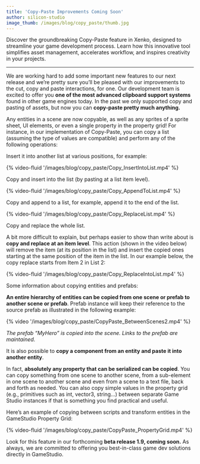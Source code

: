 ```yaml
---
title: 'Copy-Paste Improvements Coming Soon'
author: silicon-studio
image_thumb: /images/blog/copy_paste/thumb.jpg
---
```


Discover the groundbreaking Copy-Paste feature in Xenko, designed to streamline your game development process. Learn how this innovative tool simplifies asset management, accelerates workflow, and inspires creativity in your projects.

---

We are working hard to add some important new features to our next release and we’re pretty sure you’ll be pleased with our improvements to the cut, copy and paste interactions, for one. Our development team is excited to offer you **one of the most advanced clipboard support systems** found in other game engines today. In the past we only supported copy and pasting of assets, but now you can **copy-paste pretty much anything.**

Any entities in a scene are now copyable, as well as any sprites of a sprite sheet, UI elements, or even a single property in the property grid! For instance, in our implementation of Copy-Paste, you can copy a list (assuming the type of values are compatible) and perform any of the following operations:

Insert it into another list at various positions, for example:

{% video-fluid '/images/blog/copy_paste/Copy_InsertIntoList.mp4' %}

Copy and insert into the list (by pasting at a list item level).

{% video-fluid '/images/blog/copy_paste/Copy_AppendToList.mp4' %}

Copy and append to a list, for example, append it to the end of the list.

{% video-fluid '/images/blog/copy_paste/Copy_ReplaceList.mp4' %}

Copy and replace the whole list.

A bit more difficult to explain, but perhaps easier to show than write about is **copy and replace at an item level**. This action (shown in the video below) will remove the item (at its position in the list) and insert the copied ones starting at the same position of the item in the list. In our example below, the copy replace starts from Item 2 in List 2:

{% video-fluid '/images/blog/copy_paste/Copy_ReplaceIntoList.mp4' %}

Some information about copying entities and prefabs:

**An entire hierarchy of entities can be copied from one scene or prefab to another scene or prefab**. Prefab instance will keep their reference to the source prefab as illustrated in the following example:

{% video '/images/blog/copy_paste/CopyPaste_BetweenScenes2.mp4' %}


*The prefab “MyHero” is copied into the scene. Links to the prefab are maintained.*

It is also possible to **copy a component from an entity and paste it into another entity**.

In fact, **absolutely any property that can be serialized can be copied**. You can copy something from one scene to another scene, from a sub-element in one scene to another scene and even from a scene to a text file, back and forth as needed. You can also copy simple values in the property grid (e.g., primitives such as int, vector3, string…) between separate Game Studio instances if that is something you find practical and useful.

Here’s an example of copying between scripts and transform entities in the GameStudio Property Grid:

{% video-fluid '/images/blog/copy_paste/CopyPaste_PropertyGrid.mp4' %}

Look for this feature in our forthcoming **beta release 1.9, coming soon.** As always, we are committed to offering you best-in-class game dev solutions directly in GameStudio.


